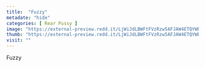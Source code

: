 ```yaml
---
title:  "Fuzzy"
metadate: "hide"
categories: [ Rear Pussy ]
image: "https://external-preview.redd.it/LjWiJdLBWFtFVzRzw5AFJAW4ETQYWbQYxNDKrtzvm2E.jpg?auto=webp&s=bd142bd16eff4ce722ad971172a1664f178ead0c"
thumb: "https://external-preview.redd.it/LjWiJdLBWFtFVzRzw5AFJAW4ETQYWbQYxNDKrtzvm2E.jpg?width=1080&crop=smart&auto=webp&s=c605968837400cb6a3bf068c5620b9185f693bdf"
visit: ""
---
```

Fuzzy
